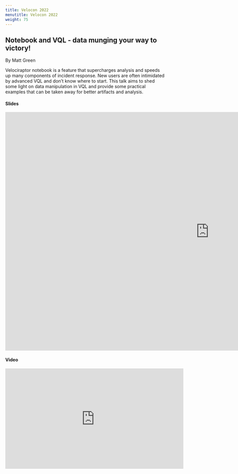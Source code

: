 ```yaml
---
title: Velocon 2022
menutitle: Velocon 2022  
weight: 75
---
```


## Notebook and VQL - data munging your way to victory!  
By Matt Green

Velociraptor notebook is a feature that supercharges analysis and speeds up many components of incident response. New users are often intimidated by advanced VQL and don’t know where to start. This talk aims to shed some light on data manipulation in VQL and provide some practical examples that can be taken away for better artifacts and analysis.

#### Slides

<iframe src="https://docs.google.com/presentation/d/1Ev1o3nDmTyejOj2RDjiscRvV_SeS0E90ygrlZU0wsig/embed?start=false&loop=false&delayms=3000" frameborder="0" width="1280" height="749" allowfullscreen="true" mozallowfullscreen="true" webkitallowfullscreen="true"></iframe>


#### Video

<iframe width="560" height="315" src="https://www.youtube.com/watch?v=VoO7y65TOsE" title="YouTube video player" frameborder="0" allow="accelerometer; autoplay; clipboard-write; encrypted-media; gyroscope; picture-in-picture" allowfullscreen></iframe>
